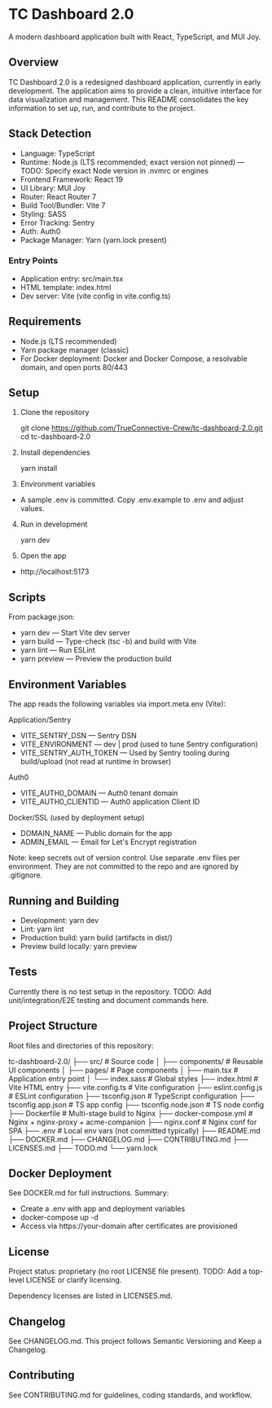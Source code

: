 # TC Dashboard 2.0

A modern dashboard application built with React, TypeScript, and MUI Joy.

## Overview

TC Dashboard 2.0 is a redesigned dashboard application, currently in early development. The application aims to provide a clean, intuitive interface for data visualization and management. This README consolidates the key information to set up, run, and contribute to the project.

## Stack Detection

- Language: TypeScript
- Runtime: Node.js (LTS recommended; exact version not pinned) — TODO: Specify exact Node version in .nvmrc or engines
- Frontend Framework: React 19
- UI Library: MUI Joy
- Router: React Router 7
- Build Tool/Bundler: Vite 7
- Styling: SASS
- Error Tracking: Sentry
- Auth: Auth0
- Package Manager: Yarn (yarn.lock present)

### Entry Points
- Application entry: src/main.tsx
- HTML template: index.html
- Dev server: Vite (vite config in vite.config.ts)

## Requirements

- Node.js (LTS recommended)
- Yarn package manager (classic)
- For Docker deployment: Docker and Docker Compose, a resolvable domain, and open ports 80/443

## Setup

1) Clone the repository

   git clone https://github.com/TrueConnective-Crew/tc-dashboard-2.0.git
   cd tc-dashboard-2.0

2) Install dependencies

   yarn install

3) Environment variables
- A sample .env is committed. Copy .env.example to .env and adjust values.

4) Run in development

   yarn dev

5) Open the app
- http://localhost:5173

## Scripts

From package.json:
- yarn dev — Start Vite dev server
- yarn build — Type-check (tsc -b) and build with Vite
- yarn lint — Run ESLint
- yarn preview — Preview the production build

## Environment Variables
The app reads the following variables via import.meta.env (Vite):

Application/Sentry
- VITE_SENTRY_DSN — Sentry DSN
- VITE_ENVIRONMENT — dev | prod (used to tune Sentry configuration)
- VITE_SENTRY_AUTH_TOKEN — Used by Sentry tooling during build/upload (not read at runtime in browser)

Auth0
- VITE_AUTH0_DOMAIN — Auth0 tenant domain
- VITE_AUTH0_CLIENTID — Auth0 application Client ID

Docker/SSL (used by deployment setup)
- DOMAIN_NAME — Public domain for the app
- ADMIN_EMAIL — Email for Let's Encrypt registration

Note: keep secrets out of version control. Use separate .env files per environment. They are not committed to the repo and are ignored by .gitignore.

## Running and Building

- Development: yarn dev
- Lint: yarn lint
- Production build: yarn build (artifacts in dist/)
- Preview build locally: yarn preview

## Tests

Currently there is no test setup in the repository. TODO: Add unit/integration/E2E testing and document commands here.

## Project Structure

Root files and directories of this repository:

tc-dashboard-2.0/
├── src/                # Source code
│   ├── components/     # Reusable UI components
│   ├── pages/          # Page components
│   ├── main.tsx        # Application entry point
│   └── index.sass      # Global styles
├── index.html          # Vite HTML entry
├── vite.config.ts      # Vite configuration
├── eslint.config.js    # ESLint configuration
├── tsconfig.json       # TypeScript configuration
├── tsconfig.app.json   # TS app config
├── tsconfig.node.json  # TS node config
├── Dockerfile          # Multi-stage build to Nginx
├── docker-compose.yml  # Nginx + nginx-proxy + acme-companion
├── nginx.conf          # Nginx conf for SPA
├── .env                # Local env vars (not committed typically)
├── README.md
├── DOCKER.md
├── CHANGELOG.md
├── CONTRIBUTING.md
├── LICENSES.md
├── TODO.md
└── yarn.lock

## Docker Deployment

See DOCKER.md for full instructions. Summary:
- Create a .env with app and deployment variables
- docker-compose up -d
- Access via https://your-domain after certificates are provisioned

## License

Project status: proprietary (no root LICENSE file present). TODO: Add a top-level LICENSE or clarify licensing.

Dependency licenses are listed in LICENSES.md.

## Changelog

See CHANGELOG.md. This project follows Semantic Versioning and Keep a Changelog.

## Contributing

See CONTRIBUTING.md for guidelines, coding standards, and workflow.
